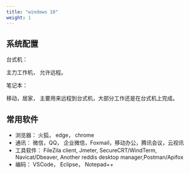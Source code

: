 ```yaml
---
title: "windows 10"
weight: 1
---
```


## 系统配置

台式机：

主力工作机， 允许远程。

笔记本：

移动，居家， 主要用来远程到台式机，大部分工作还是在台式机上完成。

## 常用软件

- 浏览器： 火狐， edge， chrome
- 通讯： 微信，QQ， 企业微信，Foxmail，移动办公，腾讯会议，云视讯
- 工具软件： FileZila client, Jmeter, SecureCRT/WindTerm, Navicat/Dbeaver, Another reddis desktop manager,Postman/Apifox
- 编码： VSCode， Eclipse， Notepad++
